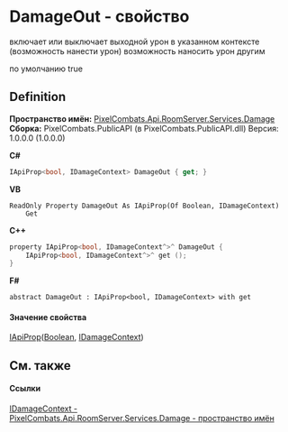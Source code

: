 # DamageOut - свойство


включает или выключает выходной урон в указанном контексте (возможность нанести урон) 
возможность наносить урон другим

по умолчанию true




## Definition
**Пространство имён:** <a href="1d025921-8e2c-5bf2-82bb-de99dd30cacf">PixelCombats.Api.RoomServer.Services.Damage</a>  
**Сборка:** PixelCombats.PublicAPI (в PixelCombats.PublicAPI.dll) Версия: 1.0.0.0 (1.0.0.0)

**C#**
``` C#
IApiProp<bool, IDamageContext> DamageOut { get; }
```
**VB**
``` VB
ReadOnly Property DamageOut As IApiProp(Of Boolean, IDamageContext)
	Get
```
**C++**
``` C++
property IApiProp<bool, IDamageContext^>^ DamageOut {
	IApiProp<bool, IDamageContext^>^ get ();
}
```
**F#**
``` F#
abstract DamageOut : IApiProp<bool, IDamageContext> with get
```



#### Значение свойства
<a href="c9eff8a0-836a-2f39-ef16-60c450c5b769">IApiProp</a>(<a href="https://learn.microsoft.com/dotnet/api/system.boolean" target="_blank" rel="noopener noreferrer">Boolean</a>, <a href="cce855dd-40cf-d2e9-c71d-c888296e2344">IDamageContext</a>)

## См. также


#### Ссылки
<a href="cce855dd-40cf-d2e9-c71d-c888296e2344">IDamageContext - </a>  
<a href="1d025921-8e2c-5bf2-82bb-de99dd30cacf">PixelCombats.Api.RoomServer.Services.Damage - пространство имён</a>  
